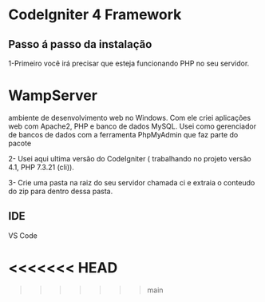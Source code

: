 # CodeIgniter 4 Framework

## Passo á passo da instalação

1-Primeiro você irá precisar que esteja funcionando PHP no seu servidor.

# WampServer


ambiente de desenvolvimento web no Windows. Com ele criei  aplicações web com Apache2, PHP e banco de dados MySQL. Usei como gerenciador de bancos de dados com a ferramenta PhpMyAdmin que faz parte do pacote

2- Usei aqui ultima versão do CodeIgniter ( trabalhando no projeto versão 4.1, PHP 7.3.21 (cli)).

3- Crie uma pasta na raiz do seu servidor chamada ci e extraia o conteudo do zip para dentro dessa pasta.



## IDE 

 VS Code

<<<<<<< HEAD
=======

>>>>>>> main
